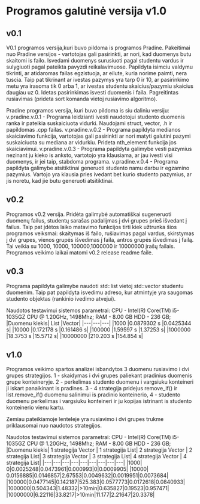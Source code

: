 # Programos galutinė versija v1.0

## v0.1
V0.1 programos versija,kuri buvo pildoma is programos Pradine. Pakeitimai nuo Pradine versijos - vartotojas gali pasirinkti, ar nori, kad duomenys butu skaitomi is failo. Isvedami duomenys surusiuoti pagal studentu vardus ir sulygiuoti pagal pateikta pavyzdi reikalavimuose. Papildyta isimciu valdymu tikrinti, ar atidaromas failas egzistuoja, ar eilute, kuria norime paimti, nera tuscia. Taip pat tikrinant ar ivestas pazymys yra tarp 0 ir 10, ar pasirinkimo metu yra irasoma tik 0 arba 1, ar ivestas studentu skaicius/pazymiu skaicius daugiau uz 0. Idetas pasirinkimas isvesti duomenis i faila. Pagreitintas rusiavimas (prideta sort komanda vietoj rusiavimo algoritmo).

Pradine programos versija, kuri buvo pildoma is siu daliniu versiju: v.pradine.v.0.1 - Programa leidzianti ivesti naudotojui studento duomenis ranka ir pateikia suskaiciuota vidurki. Naudojami struct, vector, .h ir papildomas .cpp failas. v.pradine.v.0.2 - Programa papildyta medianos skaiciavimo funkcija, vartotojas gali pasirinkti ar nori matyti galutini pazymi suskaiciuota su mediana ar vidurkiu. Prideta nth_element funkcija jos skaiciavimui. v.pradine.v.0.3 - Programa papildyta galimybe vesti pazymius nezinant ju kieko is anksto, vartotojo yra klausiama, ar jau ivesti visi duomenys, ir jei taip, stabdoma programa. v.pradine.v.0.4 - Programa papildyta galimybe atsitiktinai generuoti studento namu darbu ir egzamino pazymius. Vartojo yra klausia pries ivedant bet kurio studento pazymius, ar jis noretu, kad jie butu generuoti atsitiktinai.

## v0.2
Programos v0.2 versija. Pridėta galimybė automatiškai sugeneruoti duomenų failus, studentų sarašas padalijmas į dvi grupes prieš išvedant į failus. Taip pat įdėtos laiko matavimo funkcijos tirti kiek užtrunka šios programos veiksmai: skaitymas iš failo, rušiavimas pagal vardus, skirstymas į dvi grupes, vienos grupės išvedimas į faila, antros grupės išvedimas į failą. Tai veikia su 1000, 10000, 100000,1000000 ir 10000000 įrašų failais. Programos veikimo laikai matomi v0.2 release readme faile.

## v0.3
Programa papildyta galimybe naudoti std::list vietoj std::vector studentu duomenim. Taip pat papildyta isvedimu adreso, kur atmintyje yra saugomas studento objektas (rankinio ivedimo atvejui).

Naudotos testavimui sistemos parametrai: CPU - Intel(R) Core(TM) i5-1035GZ CPU @ 1.20GHz, 1498Mhz; RAM - 8.00 GB HDD - 236 GB;
|Duomenu kiekis|	List	|Vector|
|---|---|---|
|1000	|0.0879302 s	|0.0425344 s|
|10000	|0.172178 s	|0.161486 s|
|100000	|1.59597 s	|1.37253 s|
|1000000	|18.3753 s	|15.5712 s|
|10000000	|210.203 s	|154.854 s|

## v1.0
Programos veikimo spartos analizei isbandytos 3 duomenu rusiavimo i dvi grupes strategijos. 1 - skaidymas i dvi grupes paliekant pradinius duomenis grupe konteineryje. 2 - perkelimas studento duomenu i vargsiuku konteineri ji iskart panaikinant is pradines. 3 - 4 strategija pridejus remove_if() ir list.remove_if() duomenu salinimui is pradinio konteinerio, 4 - studento duomenu perkelimas i vargsiuku konteineri ir ju kopijas istrinant is studento konteinerio vienu kartu.

Zemiau pateikiamoje lenteleje yra rusiavimo i dvi grupes trukme priklausomai nuo naudotos strategijos. 

Naudotos testavimui sistemos parametrai: CPU - Intel(R) Core(TM) i5-1035GZ CPU @ 1.20GHz, 1498Mhz; RAM - 8.00 GB HDD - 236 GB;
|Duomenu kiekis|	1 strategija Vector	| 1 strategija List|	2 strategija Vector	| 2 strategija List|	3 strategija Vector	| 3 strategija List| 4 strategija Vector | 4 strategija List|
|---|---|---|---|---|---|---|---|---|
|1000| 0|0.0025248|0.0473961|0.000993|0|0.0009905|
|10000| 0.0156885|0.0146857|2.67553|0.0049632|0.0019951|0.0073684|
|100000|0.0477145|0.142187|525.383|0.0577773|0.0172618|0.0840933|
|1000000|0.504343|1.48332|>10min|0.635827|0.19523|0.957471|
|10000000|6.22116|33.8217|>10min|11.177|2.21647|20.3378|

